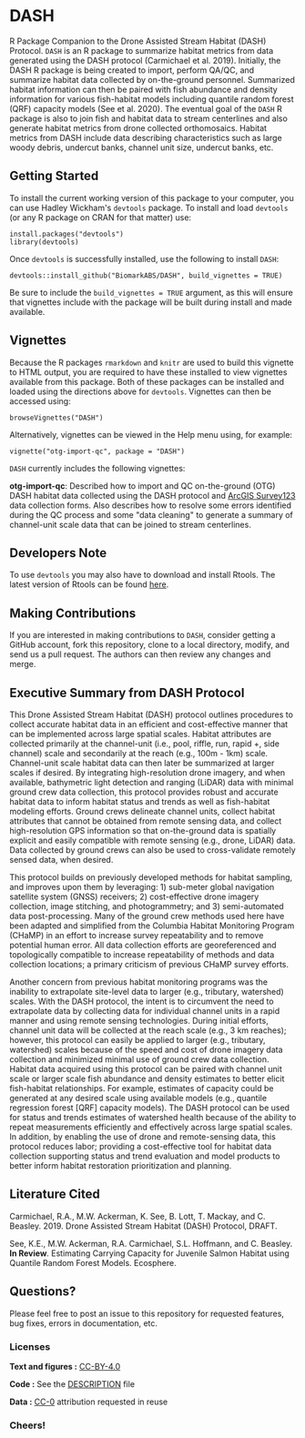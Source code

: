 # DASH
R Package Companion to the Drone Assisted Stream Habitat (DASH) Protocol. `DASH` is an R package to summarize habitat metrics from data generated using the DASH protocol (Carmichael et al. 2019). Initially, the DASH R package is being created to import, perform QA/QC, and summarize habitat data collected by on-the-ground personnel. Summarized habitat information can then be paired with fish abundance and density information for various fish-habitat models including quantile random forest (QRF) capacity models (See et al. 2020). The eventual goal of the `DASH` R package is also to join fish and habitat data to stream centerlines and also generate habitat metrics from drone collected orthomosaics. Habitat metrics from DASH include data describing characteristics such as large woody debris, undercut banks, channel unit size, undercut banks, etc.

## Getting Started
To install the current working version of this package to your computer, you can use Hadley Wickham's `devtools` package. To install and load `devtools` (or any R package on CRAN for that matter) use:

```
install.packages("devtools")
library(devtools)
```

Once `devtools` is successfully installed, use the following to install `DASH`:

```
devtools::install_github("BiomarkABS/DASH", build_vignettes = TRUE)
```

Be sure to include the `build_vignettes = TRUE` argument, as this will ensure that vignettes include with the package will be built during install and made available.

## Vignettes
Because the R packages `rmarkdown` and `knitr` are used to build this vignette to HTML output, you are required to have these installed to view vignettes available from this package. Both of these packages can be installed and loaded using the directions above for `devtools`. Vignettes can then be accessed using:

```
browseVignettes("DASH")
```

Alternatively, vignettes can be viewed in the Help menu using, for example:

```
vignette("otg-import-qc", package = "DASH")
```

`DASH` currently includes the following vignettes:

**otg-import-qc**: Described how to import and QC on-the-ground (OTG) DASH habitat data collected using the DASH protocol and [ArcGIS Survey123](https://www.esri.com/en-us/arcgis/products/arcgis-survey123/overview) data collection forms. Also describes how to resolve some errors identified during the QC process and some "data cleaning" to generate a summary of channel-unit scale data that can be joined to stream centerlines.

## Developers Note

To use `devtools` you may also have to download and install Rtools. The latest version of Rtools can be found [here](https://cran.r-project.org/bin/windows/Rtools/).

## Making Contributions

If you are interested in making contributions to `DASH`, consider getting a GitHub account, fork this repository, clone to a local directory, modify, and send us a pull request. The authors can then review any changes and merge.

## Executive Summary from DASH Protocol
This Drone Assisted Stream Habitat (DASH) protocol outlines procedures to collect accurate habitat data in an efficient and cost-effective manner that can be implemented across large spatial scales. Habitat attributes are collected primarily at the channel-unit (i.e., pool, riffle, run, rapid +, side channel) scale and secondarily at the reach (e.g., 100m - 1km) scale. Channel-unit scale habitat data can then later be summarized at larger scales if desired. By integrating high-resolution drone imagery, and when available, bathymetric light detection and ranging (LiDAR) data with minimal ground crew data collection, this protocol provides robust and accurate habitat data to inform habitat status and trends as well as fish-habitat modeling efforts. Ground crews delineate channel units, collect habitat attributes that cannot be obtained from remote sensing data, and collect high-resolution GPS information so that on-the-ground data is spatially explicit and easily compatible with remote sensing (e.g., drone, LiDAR) data. Data collected by ground crews can also be used to cross-validate remotely sensed data, when desired.

This protocol builds on previously developed methods for habitat sampling, and improves upon them by leveraging: 1) sub-meter global navigation satellite system (GNSS) receivers; 2) cost-effective drone imagery collection, image stitching, and photogrammetry; and 3) semi-automated data post-processing. Many of the ground crew methods used here have been adapted and simplified from the Columbia Habitat Monitoring Program (CHaMP) in an effort to increase survey repeatability and to remove potential human error. All data collection efforts are georeferenced and topologically compatible to increase repeatability of methods and data collection locations; a primary criticism of previous CHaMP survey efforts.

Another concern from previous habitat monitoring programs was the inability to extrapolate site-level data to larger (e.g., tributary, watershed) scales. With the DASH protocol, the intent is to circumvent the need to extrapolate data by collecting data for individual channel units in a rapid manner and using remote sensing technologies. During initial efforts, channel unit data will be collected at the reach scale (e.g., 3 km reaches); however, this protocol can easily be applied to larger (e.g., tributary, watershed) scales because of the speed and cost of drone imagery data collection and minimized minimal use of ground crew data collection. Habitat data acquired using this protocol can be paired with channel unit scale or larger scale fish abundance and density estimates to better elicit fish-habitat relationships. For example, estimates of capacity could be generated at any desired scale using available models (e.g., quantile regression forest [QRF] capacity models). The DASH protocol can be used for status and trends estimates of watershed health because of the ability to repeat measurements efficiently and effectively across large spatial scales. In addition, by enabling the use of drone and remote-sensing data, this protocol reduces labor; providing a cost-effective tool for habitat data collection supporting status and trend evaluation and model products to better inform habitat restoration prioritization and planning.

## Literature Cited
Carmichael, R.A., M.W. Ackerman, K. See, B. Lott, T. Mackay, and C. Beasley. 2019. Drone Assisted Stream Habitat (DASH) Protocol, DRAFT.

See, K.E., M.W. Ackerman, R.A. Carmichael, S.L. Hoffmann, and C. Beasley. **In Review**. Estimating Carrying Capacity for Juvenile Salmon Habitat using Quantile Random Forest Models. Ecosphere.

## Questions?

Please feel free to post an issue to this repository for requested features, bug fixes, errors in documentation, etc.

### Licenses

**Text and figures :**  [CC-BY-4.0](http://creativecommons.org/licenses/by/4.0/)

**Code :** See the [DESCRIPTION](DESCRIPTION) file

**Data :** [CC-0](http://creativecommons.org/publicdomain/zero/1.0/) attribution requested in reuse

### Cheers!
